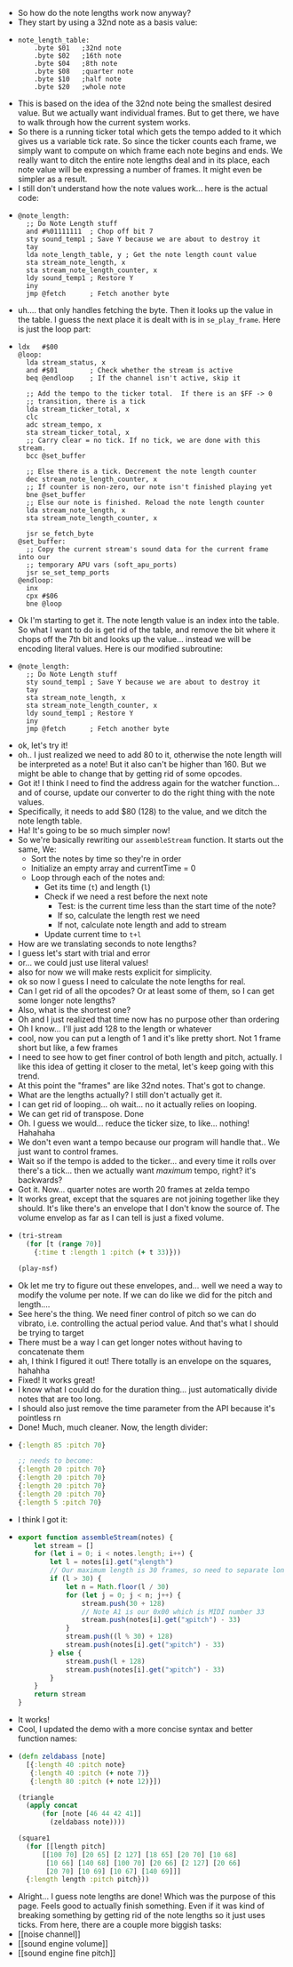 - So how do the note lengths work now anyway?
- They start by using a 32nd note as a basis value:
- ```z80
  note_length_table:
      .byte $01   ;32nd note
      .byte $02   ;16th note
      .byte $04   ;8th note
      .byte $08   ;quarter note
      .byte $10   ;half note
      .byte $20   ;whole note
  ```
- This is based on the idea of the 32nd note being the smallest desired value. But we actually want individual frames. But to get there, we have to walk through how the current system works.
- So there is a running ticker total which gets the tempo added to it which gives us a variable tick rate. So since the ticker counts each frame, we simply want to compute on which frame each note begins and ends. We really want to ditch the entire note lengths deal and in its place, each note value will be expressing a number of frames. It might even be simpler as a result.
- I still don't understand how the note values work... here is the actual code:
- ```z80
  @note_length:
  	;; Do Note Length stuff
  	and	#%01111111	; Chop off bit 7
  	sty	sound_temp1	; Save Y because we are about to destroy it
  	tay
  	lda	note_length_table, y ; Get the note length count value
  	sta	stream_note_length, x
  	sta	stream_note_length_counter, x
  	ldy	sound_temp1	; Restore Y
  	iny
  	jmp	@fetch		; Fetch another byte
  ```
- uh.... that only handles fetching the byte. Then it looks up the value in the table. I guess the next place it is dealt with is in `se_play_frame`. Here is just the loop part:
- ```z80
  ldx	#$00
  @loop:
  	lda	stream_status, x
  	and	#$01		; Check whether the stream is active
  	beq	@endloop	; If the channel isn't active, skip it
  
  	;; Add the tempo to the ticker total.  If there is an $FF -> 0
  	;; transition, there is a tick
  	lda	stream_ticker_total, x
  	clc
  	adc	stream_tempo, x
  	sta	stream_ticker_total, x
  	;; Carry clear = no tick. If no tick, we are done with this stream.
  	bcc	@set_buffer
  
  	;; Else there is a tick. Decrement the note length counter
  	dec	stream_note_length_counter, x
  	;; If counter is non-zero, our note isn't finished playing yet
  	bne	@set_buffer
  	;; Else our note is finished. Reload the note length counter
  	lda	stream_note_length, x
  	sta	stream_note_length_counter, x
  	
  	jsr	se_fetch_byte
  @set_buffer:
  	;; Copy the current stream's sound data for the current frame into our
  	;; temporary APU vars (soft_apu_ports)
  	jsr	se_set_temp_ports
  @endloop:
  	inx
  	cpx	#$06
  	bne	@loop
  ```
- Ok I'm starting to get it. The note length value is an index into the table. So what I want to do is get rid of the table, and remove the bit where it chops off the 7th bit and looks up the value... instead we will be encoding literal values. Here is our modified subroutine:
- ```z80
  @note_length:
  	;; Do Note Length stuff
  	sty	sound_temp1	; Save Y because we are about to destroy it
  	tay
  	sta	stream_note_length, x
  	sta	stream_note_length_counter, x
  	ldy	sound_temp1	; Restore Y
  	iny
  	jmp	@fetch		; Fetch another byte
  ```
- ok, let's try it!
- oh.. I just realized we need to add 80 to it, otherwise the note length will be interpreted as a note! But it also can't be higher than 160. But we might be able to change that by getting rid of some opcodes.
- Got it! I think I need to find the address again for the watcher function... and of course, update our converter to do the right thing with the note values.
- Specifically, it needs to add $80 (128) to the value, and we ditch the note length table.
- Ha! It's going to be so much simpler now!
- So we're basically rewriting our `assembleStream` function. It starts out the same, We:
	- Sort the notes by time so they're in order
	- Initialize an empty array and currentTime = 0
	- Loop through each of the notes and:
		- Get its time (`t`) and length (`l`)
		- Check if we need a rest before the next note
			- Test: is the current time less than the start time of the note?
			- If so, calculate the length rest we need
			- If not, calculate note length and add to stream
		- Update current time to `t+l`
- How are we translating seconds to note lengths?
- I guess let's start with trial and error
- or... we could just use literal values!
- also for now we will make rests explicit for simplicity.
- ok so now I guess I need to calculate the note lengths for real.
- Can I get rid of all the opcodes? Or at least some of them, so I can get some longer note lengths?
- Also, what is the shortest one?
- Oh and I just realized that time now has no purpose other than ordering
- Oh I know... I'll just add 128 to the length or whatever
- cool, now you can put a length of 1 and it's like pretty short. Not 1 frame short but like, a few frames
- I need to see how to get finer control of both length and pitch, actually. I like this idea of getting it closer to the metal, let's keep going with this trend.
- At this point the "frames" are like 32nd notes. That's got to change.
- What are the lengths actually? I still don't actually get it.
- I can get rid of looping... oh wait... no it actually relies on looping.
- We can get rid of transpose. Done
- Oh. I guess we would... reduce the ticker size, to like... nothing! Hahahaha
- We don't even want a tempo because our program will handle that.. We just want to control frames.
- Wait so if the tempo is added to the ticker... and every time it rolls over there's a tick... then we actually want *maximum* tempo, right? it's backwards?
- Got it. Now... quarter notes are worth 20 frames at zelda tempo
- It works great, except that the squares are not joining together like they should. It's like there's an envelope that I don't know the source of. The volume envelop as far as I can tell is just a fixed volume.
- ```clojure
  (tri-stream
    (for [t (range 70)]
      {:time t :length 1 :pitch (+ t 33)}))
  
  (play-nsf)
  ```
- Ok let me try to figure out these envelopes, and... well we need a way to modify the volume per note. If we can do like we did for the pitch and length....
- See here's the thing. We need finer control of pitch so we can do vibrato, i.e. controlling the actual period value. And that's what I should be trying to target
- There must be a way I can get longer notes without having to concatenate them
- ah, I think I figured it out! There totally is an envelope on the squares, hahahha
- Fixed! It works great!
- I know what I could do for the duration thing... just automatically divide notes that are too long.
- I should also just remove the time parameter from the API because it's pointless rn
- Done! Much, much cleaner. Now, the length divider:
- ```clojure
  {:length 85 :pitch 70}
  
  ;; needs to become:
  {:length 20 :pitch 70}
  {:length 20 :pitch 70}
  {:length 20 :pitch 70}
  {:length 20 :pitch 70}
  {:length 5 :pitch 70}
  ```
- I think I got it:
- ```js
  export function assembleStream(notes) {
      let stream = []
      for (let i = 0; i < notes.length; i++) {
          let l = notes[i].get("ʞlength")
          // Our maximum length is 30 frames, so need to separate longer notes
          if (l > 30) {
              let n = Math.floor(l / 30)
              for (let j = 0; j < n; j++) {
                  stream.push(30 + 128)
                  // Note A1 is our 0x00 which is MIDI number 33
                  stream.push(notes[i].get("ʞpitch") - 33)
              }
              stream.push((l % 30) + 128)
              stream.push(notes[i].get("ʞpitch") - 33)
          } else {
              stream.push(l + 128)
              stream.push(notes[i].get("ʞpitch") - 33)
          }
      }
      return stream
  }
  ```
- It works!
- Cool, I updated the demo with a more concise syntax and better function names:
- ```clojure
  (defn zeldabass [note]
    [{:length 40 :pitch note}
     {:length 40 :pitch (+ note 7)}
     {:length 80 :pitch (+ note 12)}])
  
  (triangle
    (apply concat
        (for [note [46 44 42 41]]
          (zeldabass note))))
  
  (square1 
    (for [[length pitch]
        [[100 70] [20 65] [2 127] [18 65] [20 70] [10 68] 
         [10 66] [140 68] [100 70] [20 66] [2 127] [20 66]
         [20 70] [10 69] [10 67] [140 69]]]
    {:length length :pitch pitch}))
  ```
- Alright... I guess note lengths are done! Which was the purpose of this page. Feels good to actually finish something. Even if it was kind of breaking something by getting rid of the note lengths so it just uses ticks. From here, there are a couple more biggish tasks:
- [[noise channel]]
- [[sound engine volume]]
- [[sound engine fine pitch]]
